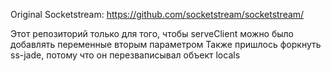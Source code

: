 Original Socketstream: https://github.com/socketstream/socketstream/

Этот репозиторий только для того, чтобы serveClient можно было добавлять переменные вторым параметром
Также пришлось форкнуть ss-jade, потому что он перезваписывал объект locals
